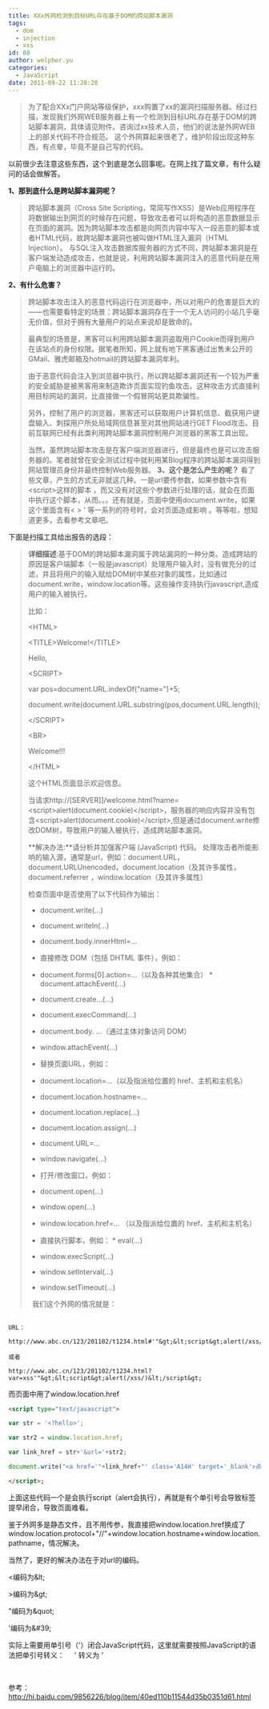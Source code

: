 ```yaml
---
title: XXx外网检测到目标URL存在基于DOM的跨站脚本漏洞
tags:
  - dom
  - injection
  - xss
id: 88
author: welpher.yu
categories:
  - JavaScript
date: 2011-09-22 11:28:20
---
```


> 为了配合XXx门户网站等级保护，xxx购置了xx的漏洞扫描服务器。经过扫描，发现我们外网WEB服务器上有一个检测到目标URL存在基于DOM的跨站脚本漏洞，具体请见附件。咨询过xx技术人员，他们的说法是外网WEB上的部关代码不符合规范。
这个外网算起来很老了，维护阶段出现这种东西，有点晕，毕竟不是自己写的代码。

以前很少去注意这些东西，这个到底是怎么回事呢。在网上找了篇文章，有什么疑问的话会做解答。

**1、那到底什么是跨站脚本漏洞呢？**
> 跨站脚本漏洞（Cross Site Scripting，常简写作XSS）是Web应用程序在将数据输出到网页的时候存在问题，导致攻击者可以将构造的恶意数据显示在页面的漏洞。因为跨站脚本攻击都是向网页内容中写入一段恶意的脚本或者HTML代码，故跨站脚本漏洞也被叫做HTML注入漏洞（HTML Injection）。 与SQL注入攻击数据库服务器的方式不同，跨站脚本漏洞是在客户端发动造成攻击，也就是说，利用跨站脚本漏洞注入的恶意代码是在用户电脑上的浏览器中运行的。
<!--more-->

**2、有什么危害？**
> 跨站脚本攻击注入的恶意代码运行在浏览器中，所以对用户的危害是巨大的——也需要看特定的场景：跨站脚本漏洞存在于一个无人访问的小站几乎毫无价值，但对于拥有大量用户的站点来说却是致命的。> 
> 最典型的场景是，黑客可以利用跨站脚本漏洞盗取用户Cookie而得到用户在该站点的身份权限。据笔者所知，网上就有地下黑客通过出售未公开的GMail、雅虎邮箱及hotmail的跨站脚本漏洞牟利。> 
> 由于恶意代码会注入到浏览器中执行，所以跨站脚本漏洞还有一个较为严重的安全威胁是被黑客用来制造欺诈页面实现钓鱼攻击。这种攻击方式直接利用目标网站的漏洞，比直接做一个假冒网站更具欺骗性。> 
> 另外，控制了用户的浏览器，黑客还可以获取用户计算机信息、截获用户键盘输入、刺探用户所处局域网信息甚至对其他网站进行GET Flood攻击。目前互联网已经有此类利用跨站脚本漏洞控制用户浏览器的黑客工具出现。> 
> 当然，虽然跨站脚本攻击是在客户端浏览器进行，但是最终也是可以攻击服务器的。笔者就曾在安全测试过程中就利用某Blog程序的跨站脚本漏洞得到网站管理员身份并最终控制Web服务器。
**3、这个是怎么产生的呢？**
> 看了些文章，产生的方式无非就这几种。一是url要传参数，如果参数中含有&lt;script&gt;这样的脚本 ，而又没有对这些个参数进行处理的话，就会在页面中执行这个脚本，从而。。。还有就是，页面中使用document.write，如果这个里面含有&lt; &gt; ' 等一系列的符号时，会对页面造成影响 。等等啦，想知道更多，去看参考文章吧。
&nbsp;

下面是扫描工具给出报告的选段：
> **详细描述**:基于DOM的跨站脚本漏洞属于跨站漏洞的一种分类。造成跨站的原因是客户端脚本（一般是javascript）处理用户输入时，没有做充分的过滤，并且将用户的输入赋给DOM树中某些对象的属性，比如通过document.write，window.location等。这些操作支持执行javascript,造成用户的输入被执行。> 
> 比如：> 
> &lt;HTML&gt;> 
> &lt;TITLE&gt;Welcome!&lt;/TITLE&gt;> 
> Hello,> 
> &lt;SCRIPT&gt;> 
> var  pos=document.URL.indexOf("name=")+5;> 
> document.write(document.URL.substring(pos,document.URL.length));> 
> &lt;/SCRIPT&gt;> 
> &lt;BR&gt;> 
> Welcome!!!> 
> &lt;/HTML&gt;> 
> 这个HTML页面显示欢迎信息。> 
> 当请求http://[SERVER]]/welcome.html?name=&lt;script&gt;alert(document.cookie)&lt;/script&gt;，服务器的响应内容并没有包含&lt;script&gt;alert(document.cookie)&lt;/script&gt;,但是通过document.write修改DOM树，导致用户的输入被执行，造成跨站脚本漏洞。> 
> 
> **解决办法:**请分析并加强客户端 (JavaScript) 代码。  处理攻击者所能影响的输入源，通常是url，例如：document.URL，document.URLUnencoded，document.location（及其许多属性，document.referrer  ，window.location（及其许多属性）> 
> 
> 检查页面中是否使用了以下代码作为输出：> 
> * document.write(...)> 
> * document.writeln(...)> 
> * document.body.innerHtml=...> 
> 
> - 直接修改  DOM（包括 DHTML 事件），例如：> 
> * document.forms[0].action=...（以及各种其他集合） *  document.attachEvent(...)> 
> * document.create...(...)> 
> *  document.execCommand(...)> 
> * document.body. ...（通过主体对象访问 DOM）> 
> *  window.attachEvent(...)> 
> 
> - 替换页面URL，例如：> 
> *  document.location=...（以及指派给位置的 href、主机和主机名）> 
> *  document.location.hostname=...> 
> * document.location.replace(...)> 
> *  document.location.assign(...)> 
> * document.URL=...> 
> * window.navigate(...)> 
> 
> - 打开/修改窗口，例如：> 
> * document.open(...)> 
> * window.open(...)> 
> *  window.location.href=... （以及指派给位置的 href、主机和主机名）> 
> 
> - 直接执行脚本，例如： *  eval(...)> 
> * window.execScript(...)> 
> * window.setInterval(...)> 
> *  window.setTimeout(...)> 
> 
> &nbsp;
我们这个外网的情况就是：

```

URL：

http://www.abc.cn/123/201102/t1234.html#'"&gt;&lt;script&gt;alert(/xss/)&lt;/script&gt;

或者

http://www.abc.cn/123/201102/t1234.html?var=xss'"&gt;&lt;script&gt;alert(/xss/)&lt;/script&gt;
```

而页面中用了window.location.href

``` html
<script type="text/javascript">

var str = '<?hello>';

var str2 = window.location.href;

var link_href = str+'&url='+str2;

document.write("<a href='"+link_href+"' class='A14H' target='_blank'>点击提问</a>");

</script>;
```

上面这些代码一个是会执行script（alert会执行），再就是有个单引号会导致标签提早闭合，导致页面难看。

鉴于外网多是静态文件，且不用传参，我直接把window.location.href换成了window.location.protocol+"//"+window.location.hostname+window.location.pathname，情况解决。

当然了，更好的解决办法在于对url的编码。

&lt;编码为&amp;lt;

&gt;编码为&amp;gt;

"编码为&amp;quot;

'编码为&amp;#39;

实际上需要用单引号（'）闭合JavaScript代码，这里就需要按照JavaScript的语法把单引号转义：     ' 转义为 \'

&nbsp;

参考：<http://hi.baidu.com/9856226/blog/item/40ed110b11544d35b0351d61.html>